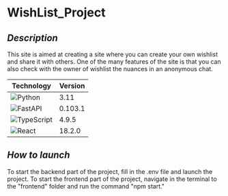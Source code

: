 # WishList_Project

## *Description*
This site is aimed at creating a site where you can create your own wishlist and share it with others. One of the many features of the site is that you can also check with the owner of wishlist the nuances in an anonymous chat.


| Technology                                                                                                              | Version |
|-------------------------------------------------------------------------------------------------------------------------|---------|
| ![Python](https://img.shields.io/badge/python-3670A0?style=for-the-badge&logo=python&logoColor=ffdd54)                  | 3.11    |
| ![FastAPI](https://img.shields.io/badge/FastAPI-005571?style=for-the-badge&logo=fastapi)                                | 0.103.1       |
| ![TypeScript](https://img.shields.io/badge/typescript-%23007ACC.svg?style=for-the-badge&logo=typescript&logoColor=white)| 4.9.5   |
| ![React](https://img.shields.io/badge/react-%2320232a.svg?style=for-the-badge&logo=react&logoColor=%2361DAFB)           | 18.2.0  |

## *How to launch*
To start the backend part of the project, fill in the .env file and launch the project.
To start the frontend part of the project, navigate in the terminal to the "frontend" folder and run the command "npm start."
